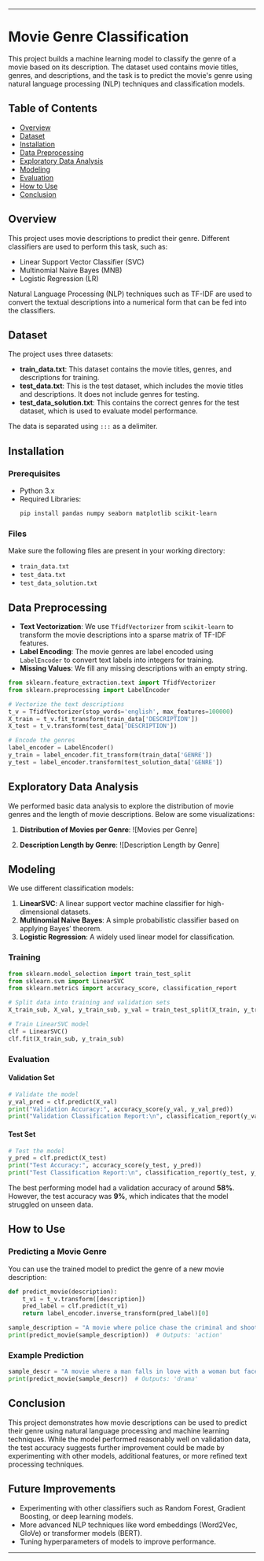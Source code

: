 

---

# Movie Genre Classification

This project builds a machine learning model to classify the genre of a movie based on its description. The dataset used contains movie titles, genres, and descriptions, and the task is to predict the movie's genre using natural language processing (NLP) techniques and classification models.

## Table of Contents

- [Overview](#overview)
- [Dataset](#dataset)
- [Installation](#installation)
- [Data Preprocessing](#data-preprocessing)
- [Exploratory Data Analysis](#exploratory-data-analysis)
- [Modeling](#modeling)
- [Evaluation](#evaluation)
- [How to Use](#how-to-use)
- [Conclusion](#conclusion)

## Overview

This project uses movie descriptions to predict their genre. Different classifiers are used to perform this task, such as:
- Linear Support Vector Classifier (SVC)
- Multinomial Naive Bayes (MNB)
- Logistic Regression (LR)

Natural Language Processing (NLP) techniques such as TF-IDF are used to convert the textual descriptions into a numerical form that can be fed into the classifiers.

## Dataset

The project uses three datasets:
- **train_data.txt**: This dataset contains the movie titles, genres, and descriptions for training.
- **test_data.txt**: This is the test dataset, which includes the movie titles and descriptions. It does not include genres for testing.
- **test_data_solution.txt**: This contains the correct genres for the test dataset, which is used to evaluate model performance.

The data is separated using `:::` as a delimiter.

## Installation

### Prerequisites
- Python 3.x
- Required Libraries:
  ```bash
  pip install pandas numpy seaborn matplotlib scikit-learn
  ```

### Files
Make sure the following files are present in your working directory:
- `train_data.txt`
- `test_data.txt`
- `test_data_solution.txt`

## Data Preprocessing

- **Text Vectorization**: We use `TfidfVectorizer` from `scikit-learn` to transform the movie descriptions into a sparse matrix of TF-IDF features.
- **Label Encoding**: The movie genres are label encoded using `LabelEncoder` to convert text labels into integers for training.
- **Missing Values**: We fill any missing descriptions with an empty string.

```python
from sklearn.feature_extraction.text import TfidfVectorizer
from sklearn.preprocessing import LabelEncoder

# Vectorize the text descriptions
t_v = TfidfVectorizer(stop_words='english', max_features=100000)
X_train = t_v.fit_transform(train_data['DESCRIPTION'])
X_test = t_v.transform(test_data['DESCRIPTION'])

# Encode the genres
label_encoder = LabelEncoder()
y_train = label_encoder.fit_transform(train_data['GENRE'])
y_test = label_encoder.transform(test_solution_data['GENRE'])
```

## Exploratory Data Analysis

We performed basic data analysis to explore the distribution of movie genres and the length of movie descriptions. Below are some visualizations:

1. **Distribution of Movies per Genre**:
   ![Movies per Genre]
   
2. **Description Length by Genre**:
   ![Description Length by Genre]

## Modeling

We use different classification models:
1. **LinearSVC**: A linear support vector machine classifier for high-dimensional datasets.
2. **Multinomial Naive Bayes**: A simple probabilistic classifier based on applying Bayes’ theorem.
3. **Logistic Regression**: A widely used linear model for classification.

### Training
```python
from sklearn.model_selection import train_test_split
from sklearn.svm import LinearSVC
from sklearn.metrics import accuracy_score, classification_report

# Split data into training and validation sets
X_train_sub, X_val, y_train_sub, y_val = train_test_split(X_train, y_train, test_size=0.2, random_state=42)

# Train LinearSVC model
clf = LinearSVC()
clf.fit(X_train_sub, y_train_sub)
```

### Evaluation

#### Validation Set
```python
# Validate the model
y_val_pred = clf.predict(X_val)
print("Validation Accuracy:", accuracy_score(y_val, y_val_pred))
print("Validation Classification Report:\n", classification_report(y_val, y_val_pred))
```

#### Test Set
```python
# Test the model
y_pred = clf.predict(X_test)
print("Test Accuracy:", accuracy_score(y_test, y_pred))
print("Test Classification Report:\n", classification_report(y_test, y_pred))
```

The best performing model had a validation accuracy of around **58%**. However, the test accuracy was **9%**, which indicates that the model struggled on unseen data.

## How to Use

### Predicting a Movie Genre
You can use the trained model to predict the genre of a new movie description:

```python
def predict_movie(description):
    t_v1 = t_v.transform([description])
    pred_label = clf.predict(t_v1)
    return label_encoder.inverse_transform(pred_label)[0]

sample_description = "A movie where police chase the criminal and shoot him"
print(predict_movie(sample_description))  # Outputs: 'action'
```

### Example Prediction
```python
sample_descr = "A movie where a man falls in love with a woman but faces challenges."
print(predict_movie(sample_descr))  # Outputs: 'drama'
```

## Conclusion

This project demonstrates how movie descriptions can be used to predict their genre using natural language processing and machine learning techniques. While the model performed reasonably well on validation data, the test accuracy suggests further improvement could be made by experimenting with other models, additional features, or more refined text processing techniques.

## Future Improvements
- Experimenting with other classifiers such as Random Forest, Gradient Boosting, or deep learning models.
- More advanced NLP techniques like word embeddings (Word2Vec, GloVe) or transformer models (BERT).
- Tuning hyperparameters of models to improve performance.

---

